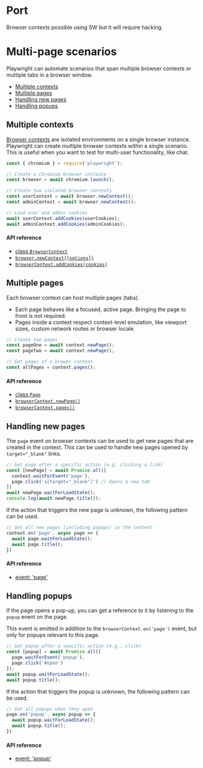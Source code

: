 # Port

Browser contexts possible using SW but it will require hacking.

# Multi-page scenarios

Playwright can automate scenarios that span multiple browser contexts or multiple
tabs in a browser window.

<!-- GEN:toc-top-level -->
- [Multiple contexts](#multiple-contexts)
- [Multiple pages](#multiple-pages)
- [Handling new pages](#handling-new-pages)
- [Handling popups](#handling-popups)
<!-- GEN:stop -->

## Multiple contexts

[Browser contexts](core-concepts.md#browser-contexts) are isolated environments
on a single browser instance. Playwright can create multiple browser contexts
within a single scenario. This is useful when you want to test for
multi-user functionality, like chat.

```js
const { chromium } = require('playwright');

// Create a Chromium browser instance
const browser = await chromium.launch();

// Create two isolated browser contexts
const userContext = await browser.newContext();
const adminContext = await browser.newContext();

// Load user and admin cookies
await userContext.addCookies(userCookies);
await adminContext.addCookies(adminCookies);
```

#### API reference

- [class `BrowserContext`](./api.md#class-browsercontext)
- [`browser.newContext([options])`](./api.md#browsernewcontextoptions)
- [`browserContext.addCookies(cookies)`](api.md#browsercontextaddcookiescookies)

## Multiple pages

Each browser context can host multiple pages (tabs).

* Each page behaves like a focused, active page. Bringing the page to front
  is not required.
* Pages inside a context respect context-level emulation, like viewport sizes,
  custom network routes or browser locale.

```js
// Create two pages
const pageOne = await context.newPage();
const pageTwo = await context.newPage();

// Get pages of a brower context
const allPages = context.pages();
```

#### API reference

- [class `Page`](./api.md#class-page)
- [`browserContext.newPage()`](./api.md#browsercontextnewpage)
- [`browserContext.pages()`](./api.md#browsercontextpages)

## Handling new pages

The `page` event on browser contexts can be used to get new pages that are
created in the context. This can be used to handle new pages opened by
`target="_blank"` links.

```js
// Get page after a specific action (e.g. clicking a link)
const [newPage] = await Promise.all([
  context.waitForEvent('page'),
  page.click('a[target="_blank"]') // Opens a new tab
])
await newPage.waitForLoadState();
console.log(await newPage.title());
```

If the action that triggers the new page is unknown, the following pattern can be used.

```js
// Get all new pages (including popups) in the context
context.on('page', async page => {
  await page.waitForLoadState();
  await page.title();
})
```

#### API reference

- [event: 'page'](./api.md#event-page)

## Handling popups

If the page opens a pop-up, you can get a reference to it by listening to the
`popup` event on the page.

This event is emitted in addition to the `browserContext.on('page')` event, but
only for popups relevant to this page.

```js
// Get popup after a specific action (e.g., click)
const [popup] = await Promise.all([
  page.waitForEvent('popup'),
  page.click('#open')
]);
await popup.waitForLoadState();
await popup.title();
```

If the action that triggers the popup is unknown, the following pattern can be used.

```js
// Get all popups when they open
page.on('popup', async popup => {
  await popup.waitForLoadState();
  await popup.title();
})
```

#### API reference

- [event: 'popup'](./api.md#event-popup)
